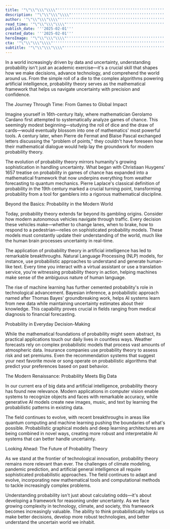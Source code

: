```yaml
---
title: '"\"\\"\\\"\\\\"''''''''''''''''''''''''''''''''''''''''''''''''''''''''''''''''Understanding Probability: From Dice Rolls to Real-World Situations''''''''''''''''''''''''''''''''''''''''''''''''''''''''''''''''\\\\"\\\"\\"\""'
description: '"\"\\"\\\"\\\\"''''''''''''''''''''''''''''''''''''''''''''''''''''''''''''''''Explore the fascinating evolution of probability theory from its humble beginnings in games of chance to its crucial role in modern technology and decision-making. Learn how probability shapes AI, machine learning, and everyday life while glimpsing into its future applications.''''''''''''''''''''''''''''''''''''''''''''''''''''''''''''''''\\\\"\\\"\\"\""'
author: '"\"\\"\\\"\\\\"''''''''''''''''''''''''''''''''''''''''''''''''''''''''''''''''Yuki Sato''''''''''''''''''''''''''''''''''''''''''''''''''''''''''''''''\\\\"\\\"\\"\""'
read_time: '"\"\\"\\\"\\\\"''''''''''''''''''''''''''''''''''''''''''''''''''''''''''''''''8 mins''''''''''''''''''''''''''''''''''''''''''''''''''''''''''''''''\\\\"\\\"\\"\""'
publish_date: '''2025-02-01'''
created_date: '''2025-02-01'''
heroImage: '"\"\\"\\\"\\\\"''''''''''''''''''''''''''''''''''''''''''''''''''''''''''''''''https://i.magick.ai/PIXE/1738423831274_magick_img.webp''''''''''''''''''''''''''''''''''''''''''''''''''''''''''''''''\\\\"\\\"\\"\""'
cta: '"\"\\"\\\"\\\\"''''''''''''''''''''''''''''''''''''''''''''''''''''''''''''''''Stay informed about the latest developments in AI technology and join our growing community of tech enthusiasts!''''''''''''''''''''''''''''''''''''''''''''''''''''''''''''''''\\\\"\\\"\\"\""'
subtitle: '"\"\\"\\\"\\\\"''''''''''''''''''''''''''''''''''''''''''''''''''''''''''''''''How probability theory shapes modern technology and decision-making''''''''''''''''''''''''''''''''''''''''''''''''''''''''''''''''\\\\"\\\"\\"\""'
---
```


In a world increasingly driven by data and uncertainty, understanding probability isn't just an academic exercise—it's a crucial skill that shapes how we make decisions, advance technology, and comprehend the world around us. From the simple roll of a die to the complex algorithms powering artificial intelligence, probability theory serves as the mathematical framework that helps us navigate uncertainty with precision and confidence.

The Journey Through Time: From Games to Global Impact

Imagine yourself in 16th-century Italy, where mathematician Gerolamo Cardano first attempted to systematically analyze games of chance. This seemingly modest beginning—studying the roll of dice and the draw of cards—would eventually blossom into one of mathematics' most powerful tools. A century later, when Pierre de Fermat and Blaise Pascal exchanged letters discussing the "problem of points," they couldn't have foreseen how their mathematical dialogue would help lay the groundwork for modern probability theory.

The evolution of probability theory mirrors humanity's growing sophistication in handling uncertainty. What began with Christiaan Huygens' 1657 treatise on probability in games of chance has expanded into a mathematical framework that now underpins everything from weather forecasting to quantum mechanics. Pierre Laplace's classical definition of probability in the 19th century marked a crucial turning point, transforming probability from a tool for gamblers into a rigorous mathematical discipline.

Beyond the Basics: Probability in the Modern World

Today, probability theory extends far beyond its gambling origins. Consider how modern autonomous vehicles navigate through traffic. Every decision these vehicles make—whether to change lanes, when to brake, how to respond to a pedestrian—relies on sophisticated probability models. These models must constantly update their understanding of the world, much like the human brain processes uncertainty in real-time.

The application of probability theory in artificial intelligence has led to remarkable breakthroughs. Natural Language Processing (NLP) models, for instance, use probabilistic approaches to understand and generate human-like text. Every time you interact with a virtual assistant or use a translation service, you're witnessing probability theory in action, helping machines make sense of the ambiguous nature of human language.

The rise of machine learning has further cemented probability's role in technological advancement. Bayesian inference, a probabilistic approach named after Thomas Bayes' groundbreaking work, helps AI systems learn from new data while maintaining uncertainty estimates about their knowledge. This capability proves crucial in fields ranging from medical diagnosis to financial forecasting.

Probability in Everyday Decision-Making

While the mathematical foundations of probability might seem abstract, its practical applications touch our daily lives in countless ways. Weather forecasts rely on complex probabilistic models that process vast amounts of atmospheric data. Insurance companies use probability theory to assess risk and set premiums. Even the recommendation systems that suggest your next favorite movie or song operate on probabilistic algorithms that predict your preferences based on past behavior.

The Modern Renaissance: Probability Meets Big Data

In our current era of big data and artificial intelligence, probability theory has found new relevance. Modern applications in computer vision enable systems to recognize objects and faces with remarkable accuracy, while generative AI models create new images, music, and text by learning the probabilistic patterns in existing data.

The field continues to evolve, with recent breakthroughs in areas like quantum computing and machine learning pushing the boundaries of what's possible. Probabilistic graphical models and deep learning architectures are being combined in novel ways, creating more robust and interpretable AI systems that can better handle uncertainty.

Looking Ahead: The Future of Probability Theory

As we stand at the frontier of technological innovation, probability theory remains more relevant than ever. The challenges of climate modeling, pandemic prediction, and artificial general intelligence all require sophisticated probabilistic approaches. The field continues to adapt and evolve, incorporating new mathematical tools and computational methods to tackle increasingly complex problems.

Understanding probability isn't just about calculating odds—it's about developing a framework for reasoning under uncertainty. As we face growing complexity in technology, climate, and society, this framework becomes increasingly valuable. The ability to think probabilistically helps us make better decisions, develop more robust technologies, and better understand the uncertain world we inhabit.